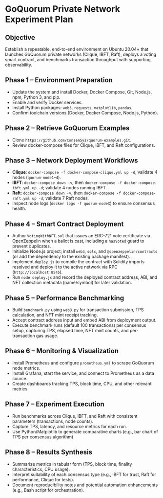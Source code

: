 # GoQuorum Private Network Experiment Plan

## Objective
Establish a repeatable, end-to-end environment on Ubuntu 20.04+ that launches GoQuorum private networks (Clique, IBFT, Raft), deploys a voting smart contract, and benchmarks transaction throughput with supporting observability.

## Phase 1 – Environment Preparation
- Update the system and install Docker, Docker Compose, Git, Node.js, npm, Python 3, and pip.
- Enable and verify Docker services.
- Install Python packages: `web3`, `requests`, `matplotlib`, `pandas`.
- Confirm toolchain versions (Docker, Docker Compose, Node.js, Python).

## Phase 2 – Retrieve GoQuorum Examples
- Clone `https://github.com/ConsenSys/quorum-examples.git`.
- Review docker-compose files for Clique, IBFT, and Raft configurations.

## Phase 3 – Network Deployment Workflows
- **Clique**: `docker-compose -f docker-compose-clique.yml up -d`; validate 4 nodes (`quorum-node1`–`4`).
- **IBFT**: `docker-compose down -v`, then `docker-compose -f docker-compose-ibft.yml up -d`; validate 4 nodes running IBFT.
- **Raft**: `docker-compose down -v`, then `docker-compose -f docker-compose-raft.yml up -d`; validate 7 Raft nodes.
- Inspect node logs (`docker logs -f quorum-nodeX`) to ensure consensus health.

## Phase 4 – Smart Contract Deployment
- Author `VotingWithNFT.sol` that issues an ERC-721 vote certificate via OpenZeppelin when a ballot is cast, including a `hasVoted` guard to prevent duplicates.
- Initialize Node.js project; install `web3`, `solc`, and `@openzeppelin/contracts` (or add the dependency to the existing package manifest).
- Implement `deploy.js` to compile the contract with Solidity imports resolved and deploy it to the active network via RPC (`http://localhost:8545`).
- Run `node deploy.js` and record the deployed contract address, ABI, and NFT collection metadata (name/symbol) for later validation.

## Phase 5 – Performance Benchmarking
- Build `benchmark.py` using `web3.py` for transaction submission, TPS calculation, and NFT mint receipt tracking.
- Accept contract address input and embed ABI from deployment output.
- Execute benchmark runs (default 100 transactions) per consensus setup, capturing TPS, elapsed time, NFT mint counts, and per-transaction gas usage.

## Phase 6 – Monitoring & Visualization
- Install Prometheus and configure `prometheus.yml` to scrape GoQuorum node metrics.
- Install Grafana, start the service, and connect to Prometheus as a data source.
- Create dashboards tracking TPS, block time, CPU, and other relevant metrics.

## Phase 7 – Experiment Execution
- Run benchmarks across Clique, IBFT, and Raft with consistent parameters (transactions, node counts).
- Capture TPS, latency, and resource metrics for each run.
- Use Python/Matplotlib to generate comparative charts (e.g., bar chart of TPS per consensus algorithm).

## Phase 8 – Results Synthesis
- Summarize metrics in tabular form (TPS, block time, finality characteristics, CPU usage).
- Interpret suitability of each consensus type (e.g., IBFT for trust, Raft for performance, Clique for tests).
- Document reproducibility notes and potential automation enhancements (e.g., Bash script for orchestration).
